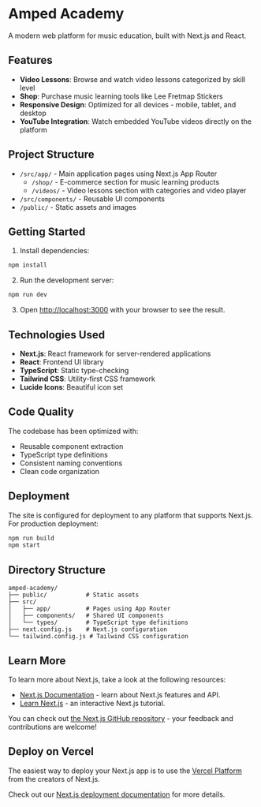 # Amped Academy

A modern web platform for music education, built with Next.js and React.

## Features

- **Video Lessons**: Browse and watch video lessons categorized by skill level
- **Shop**: Purchase music learning tools like Lee Fretmap Stickers
- **Responsive Design**: Optimized for all devices - mobile, tablet, and desktop
- **YouTube Integration**: Watch embedded YouTube videos directly on the platform

## Project Structure

- `/src/app/` - Main application pages using Next.js App Router
  - `/shop/` - E-commerce section for music learning products
  - `/videos/` - Video lessons section with categories and video player
- `/src/components/` - Reusable UI components
- `/public/` - Static assets and images

## Getting Started

1. Install dependencies:

```bash
npm install
```

2. Run the development server:

```bash
npm run dev
```

3. Open [http://localhost:3000](http://localhost:3000) with your browser to see the result.

## Technologies Used

- **Next.js**: React framework for server-rendered applications
- **React**: Frontend UI library
- **TypeScript**: Static type-checking
- **Tailwind CSS**: Utility-first CSS framework
- **Lucide Icons**: Beautiful icon set

## Code Quality

The codebase has been optimized with:
- Reusable component extraction
- TypeScript type definitions
- Consistent naming conventions
- Clean code organization

## Deployment

The site is configured for deployment to any platform that supports Next.js. For production deployment:

```bash
npm run build
npm start
```

## Directory Structure

```
amped-academy/
├── public/           # Static assets
├── src/
│   ├── app/          # Pages using App Router
│   ├── components/   # Shared UI components
│   └── types/        # TypeScript type definitions
├── next.config.js    # Next.js configuration
└── tailwind.config.js # Tailwind CSS configuration
```

## Learn More

To learn more about Next.js, take a look at the following resources:

- [Next.js Documentation](https://nextjs.org/docs) - learn about Next.js features and API.
- [Learn Next.js](https://nextjs.org/learn) - an interactive Next.js tutorial.

You can check out [the Next.js GitHub repository](https://github.com/vercel/next.js) - your feedback and contributions are welcome!

## Deploy on Vercel

The easiest way to deploy your Next.js app is to use the [Vercel Platform](https://vercel.com/new?utm_medium=default-template&filter=next.js&utm_source=create-next-app&utm_campaign=create-next-app-readme) from the creators of Next.js.

Check out our [Next.js deployment documentation](https://nextjs.org/docs/app/building-your-application/deploying) for more details.
